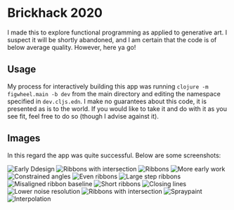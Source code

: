 # Brickhack 2020

I made this to explore functional programming as applied to generative art. I suspect it will be shortly abandoned, and I am certain that the code is of below average quality. However, here ya go!

## Usage

My process for interactively building this app was running `clojure -m figwheel.main -b dev` from the main directory and editing the namespace specified in `dev.cljs.edn`. I make no guarantees about this code, it is presented as is to the world. If you would like to take it and do with it as you see fit, feel free to do so (though I advise against it).

## Images
In this regard the app was quite successful. Below are some screenshots:

![Early Ddesign](pictures/2020-02-08-01.png) ![Ribbons with intersection](pictures/2020-02-09-07.png)
![Ribbons](pictures/2020-02-09-10.png)
![More early work](pictures/2020-02-08-02.png)
![Constrained angles](pictures/2020-02-08-03.png)
![Even ribbons](pictures/2020-02-09-01.png)
![Large step ribbons](pictures/2020-02-09-05.png)
![Misaligned ribbon baseline](pictures/2020-02-09-02.png)
![Short ribbons](pictures/2020-02-09.png)
![Closing lines](pictures/2020-02-09-03.png)
![Lower noise resolution](pictures/2020-02-09-04.png)
![Ribbons with intersection](pictures/2020-02-09-06.png)
![Spraypaint](pictures/2020-02-09-09.png)
![Interpolation](pictures/2020-02-09-08.png)
